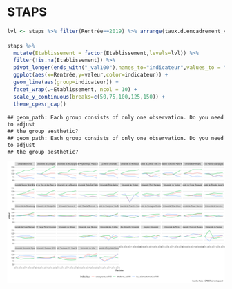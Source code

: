 STAPS
================

``` r
lvl <- staps %>% filter(Rentrée==2019) %>% arrange(taux.d.encadrement_val100) %>% pull(Etablissement) %>% unique()

staps %>%
  mutate(Etablissement = factor(Etablissement,levels=lvl)) %>%
  filter(!is.na(Etablissement)) %>%
  pivot_longer(ends_with("_val100"),names_to="indicateur",values_to = "valeur") %>%
  ggplot(aes(x=Rentrée,y=valeur,color=indicateur)) +
  geom_line(aes(group=indicateur)) +
  facet_wrap(.~Etablissement, ncol = 10) +
  scale_y_continuous(breaks=c(50,75,100,125,150)) +
  theme_cpesr_cap()
```

    ## geom_path: Each group consists of only one observation. Do you need to adjust
    ## the group aesthetic?
    ## geom_path: Each group consists of only one observation. Do you need to adjust
    ## the group aesthetic?

![](STAPS_files/figure-gfm/megaplot-1.png)<!-- -->

